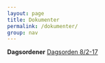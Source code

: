 ```yaml
---
layout: page
title: Dokumenter
permalink: /dokumenter/
group: nav
---
```


**Dagsordener**
[Dagsorden 8/2-17](/docs/82-17-2.pdf)
